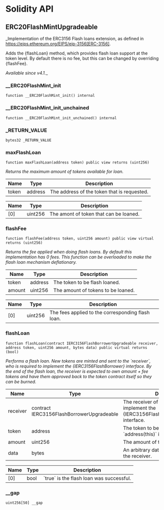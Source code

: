 # Solidity API

## ERC20FlashMintUpgradeable

_Implementation of the ERC3156 Flash loans extension, as defined in
https://eips.ethereum.org/EIPS/eip-3156[ERC-3156].

Adds the {flashLoan} method, which provides flash loan support at the token
level. By default there is no fee, but this can be changed by overriding {flashFee}.

_Available since v4.1.__

### __ERC20FlashMint_init

```solidity
function __ERC20FlashMint_init() internal
```

### __ERC20FlashMint_init_unchained

```solidity
function __ERC20FlashMint_init_unchained() internal
```

### _RETURN_VALUE

```solidity
bytes32 _RETURN_VALUE
```

### maxFlashLoan

```solidity
function maxFlashLoan(address token) public view returns (uint256)
```

_Returns the maximum amount of tokens available for loan._

| Name | Type | Description |
| ---- | ---- | ----------- |
| token | address | The address of the token that is requested. |

| Name | Type | Description |
| ---- | ---- | ----------- |
| [0] | uint256 | The amont of token that can be loaned. |

### flashFee

```solidity
function flashFee(address token, uint256 amount) public view virtual returns (uint256)
```

_Returns the fee applied when doing flash loans. By default this
implementation has 0 fees. This function can be overloaded to make
the flash loan mechanism deflationary._

| Name | Type | Description |
| ---- | ---- | ----------- |
| token | address | The token to be flash loaned. |
| amount | uint256 | The amount of tokens to be loaned. |

| Name | Type | Description |
| ---- | ---- | ----------- |
| [0] | uint256 | The fees applied to the corresponding flash loan. |

### flashLoan

```solidity
function flashLoan(contract IERC3156FlashBorrowerUpgradeable receiver, address token, uint256 amount, bytes data) public virtual returns (bool)
```

_Performs a flash loan. New tokens are minted and sent to the
&#x60;receiver&#x60;, who is required to implement the {IERC3156FlashBorrower}
interface. By the end of the flash loan, the receiver is expected to own
amount + fee tokens and have them approved back to the token contract itself so
they can be burned._

| Name | Type | Description |
| ---- | ---- | ----------- |
| receiver | contract IERC3156FlashBorrowerUpgradeable | The receiver of the flash loan. Should implement the {IERC3156FlashBorrower.onFlashLoan} interface. |
| token | address | The token to be flash loaned. Only &#x60;address(this)&#x60; is supported. |
| amount | uint256 | The amount of tokens to be loaned. |
| data | bytes | An arbitrary datafield that is passed to the receiver. |

| Name | Type | Description |
| ---- | ---- | ----------- |
| [0] | bool | &#x60;true&#x60; is the flash loan was successful. |

### __gap

```solidity
uint256[50] __gap
```


